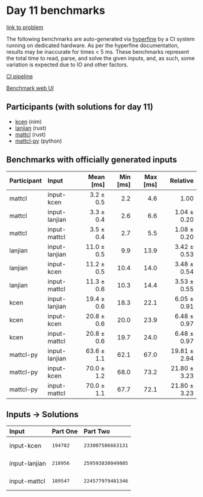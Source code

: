 # Day 11 benchmarks

[link to problem](https://adventofcode.com/2024/day/11)

The following benchmarks are auto-generated via
[hyperfine](https://github.com/sharkdp/hyperfine) by a CI system running on
dedicated hardware. As per the hyperfine documentation, results may be
inaccurate for times < 5 ms. These benchmarks represent the total time to read,
parse, and solve the given inputs, and, as such, some variation is expected due
to IO and other factors.

[CI pipeline](http://ci.papercode.net:8080/teams/main/pipelines/aoc2024)

[Benchmark web UI](https://aoc.ancalagon.black)


## Participants (with solutions for day 11)

- [kcen](https://github.com/kcen/aoc2024) (nim)
- [lanjian](https://github.com/lanjian/aoc-2024) (rust)
- [mattcl](https://github.com/mattcl/aoc2024) (rust)
- [mattcl-py](https://github.com/mattcl/aoc2024-py) (python)


## Benchmarks with officially generated inputs

| Participant | Input | Mean [ms] | Min [ms] | Max [ms] | Relative |
|:---|:---|---:|---:|---:|---:|
| mattcl | input-kcen | 3.2 ± 0.5 | 2.2 | 4.6 | 1.00 |
| mattcl | input-lanjian | 3.3 ± 0.4 | 2.6 | 6.6 | 1.04 ± 0.20 |
| mattcl | input-mattcl | 3.5 ± 0.4 | 2.7 | 5.5 | 1.08 ± 0.20 |
| lanjian | input-lanjian | 11.0 ± 0.5 | 9.9 | 13.9 | 3.42 ± 0.53 |
| lanjian | input-kcen | 11.2 ± 0.5 | 10.4 | 14.0 | 3.48 ± 0.54 |
| lanjian | input-mattcl | 11.3 ± 0.6 | 10.3 | 14.4 | 3.53 ± 0.55 |
| kcen | input-lanjian | 19.4 ± 0.6 | 18.3 | 22.1 | 6.05 ± 0.91 |
| kcen | input-kcen | 20.8 ± 0.6 | 20.0 | 23.9 | 6.48 ± 0.97 |
| kcen | input-mattcl | 20.8 ± 0.6 | 19.7 | 24.0 | 6.48 ± 0.97 |
| mattcl-py | input-lanjian | 63.6 ± 1.1 | 62.1 | 67.0 | 19.81 ± 2.94 |
| mattcl-py | input-kcen | 70.0 ± 1.2 | 68.0 | 73.2 | 21.80 ± 3.23 |
| mattcl-py | input-mattcl | 70.0 ± 1.1 | 67.7 | 72.1 | 21.80 ± 3.23 |


## Inputs -> Solutions

| Input | Part One | Part Two |
|:---|:---|:---|
|input-kcen|<pre>194782</pre>|<pre>233007586663131</pre>|
|input-lanjian|<pre>218956</pre>|<pre>259593838049805</pre>|
|input-mattcl|<pre>189547</pre>|<pre>224577979481346</pre>|